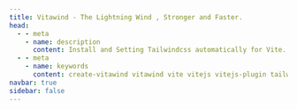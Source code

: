 ```yaml
---
title: Vitawind - The Lightning Wind , Stronger and Faster.
head:
  - - meta
    - name: description
      content: Install and Setting Tailwindcss automatically for Vite. Easy To Install, automatically open Tailwind JIT Mode and  One-Command Setting
  - - meta
    - name: keywords
      content: create-vitawind vitawind vite vitejs vitejs-plugin tailwind tailwindcss hmr
navbar: true
sidebar: false
---
```


<script setup>
import HomePage from '.vitepress/components/HomePage.vue'
</script>

<HomePage />